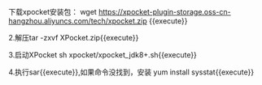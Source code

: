 下载xpocket安装包： wget https://xpocket-plugin-storage.oss-cn-hangzhou.aliyuncs.com/tech/xpocket.zip {{execute}}

2.解压tar -zxvf XPocket.zip{{execute}}

3.启动XPocket sh xpocket/xpocket_jdk8+.sh{{execute}}

4.执行sar{{execute}},如果命令没找到，安装 yum  install sysstat{{execute}}
